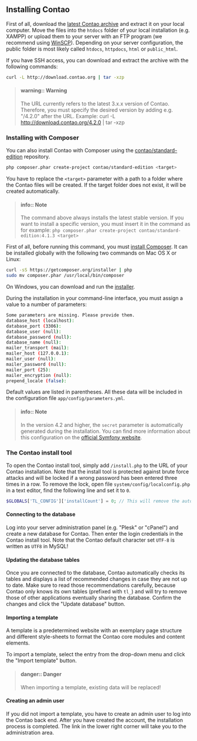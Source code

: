 ## Installing Contao

First of all, download the [latest Contao archive][1] and extract it on your
local computer. Move the files into the `htdocs` folder of your local
installation (e.g. XAMPP) or upload them to your server with an FTP program (we
recommend using [WinSCP][2]). Depending on your server configuration, the public
folder is most likely called `htdocs`, `httpdocs`, `html` or `public_html`.

If you have SSH access, you can download and extract the archive with the
following commands:

```bash
curl -L http://download.contao.org | tar -xzp
```

> #### warning:: Warning
> The URL currently refers to the latest 3.x.x version of Contao.
> Therefore, you must specify the desired version by adding e.g. "/4.2.0" after the
> URL. Example: curl -L http://download.contao.org/4.2.0 | tar -xzp


### Installing with Composer

You can also install Contao with Composer using the [contao/standard-edition][6]
repository.

```bash
php composer.phar create-project contao/standard-edition <target>
```

You have to replace the `<target>` parameter with a path to a folder where the
Contao files will be created. If the target folder does not exist, it will be
created automatically.

> #### info:: Note
> The command above always installs the latest stable version. If you
> want to install a specific version, you must insert it in the command as for
> example: `php composer.phar create-project contao/standard-edition:4.1.3 <target>`

First of all, before running this command, you must [install Composer][7]. It
can be installed globally with the following two commands on Mac OS X or Linux:

```bash
curl -sS https://getcomposer.org/installer | php
sudo mv composer.phar /usr/local/bin/composer
```

On Windows, you can download and run the [installer][8].

During the installation in your command-line interface, you must assign a value
to a number of parameters:

```bash
Some parameters are missing. Please provide them.
database_host (localhost):
database_port (3306):
database_user (null):
database_password (null):
database_name (null):
mailer_transport (mail):
mailer_host (127.0.0.1):
mailer_user (null):
mailer_password (null):
mailer_port (25):
mailer_encryption (null):
prepend_locale (false):
```

Default values are listed in parentheses. All these data will be included in the
configuration file `app/config/parameters.yml`.

> #### info:: Note
> In the version 4.2 and higher, the `secret` parameter is
> automatically generated during the installation. You can find more information
> about this configuration on the [official Symfony website][9].


### The Contao install tool

To open the Contao install tool, simply add `/install.php` to the URL of
your Contao installation. Note that the install tool is protected against brute
force attacks and will be locked if a wrong password has been entered three
times in a row. To remove the lock, open file `system/config/localconfig.php` in
a text editor, find the following line and set it to `0`.

```php
$GLOBALS['TL_CONFIG']['installCount'] = 0; // This will remove the automatic lock
```


#### Connecting to the database

Log into your server administration panel (e.g. "Plesk" or "cPanel") and create
a new database for Contao. Then enter the login credentials in the Contao
install tool. Note that the Contao default character set `UTF-8` is written as
`UTF8` in MySQL!


#### Updating the database tables

Once you are connected to the database, Contao automatically checks its tables
and displays a list of recommended changes in case they are not up to date. Make
sure to read those recommendations carefully, because Contao only knows its own
tables (prefixed with `tl_`) and will try to remove those of other applications
eventually sharing the database. Confirm the changes and click the "Update
database" button.


#### Importing a template

A template is a predetermined website with an exemplary page structure and different
style-sheets to format the Contao core modules and content elements.

To import a template, select the entry from the drop-down menu and click the "Import
template" button.

> #### danger:: Danger
> When importing a template, existing data will be replaced!


#### Creating an admin user

If you did not import a template, you have to create an admin user to log into
the Contao back end. After you have created the account, the installation
process is completed. The link in the lower right corner will take you to the
administration area.


[1]: https://contao.org/en/download.html
[2]: http://www.winscp.net/
[6]: https://github.com/contao/standard-edition
[7]: https://getcomposer.org/download/
[8]: https://getcomposer.org/doc/00-intro.md#using-the-installer
[9]: http://symfony.com/doc/current/reference/configuration/framework.html#secret

